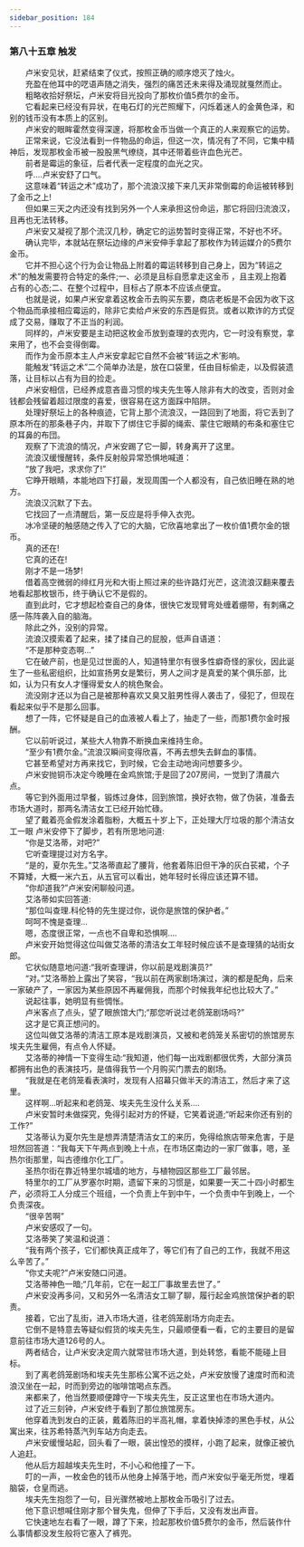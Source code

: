 ```yaml
---
sidebar_position: 184
---
```

### 第八十五章 触发  


　　卢米安见状，赶紧结束了仪式，按照正确的顺序熄灭了烛火。  
　　充盈在他耳中的呓语声随之消失，强烈的痛苦还未来得及涌现就戛然而止。  
　　粗略收拾好祭坛，卢米安将目光投向了那枚价值5费尔的金币。  
　　它看起来已经没有异状，在电石灯的光芒照耀下，闪烁着迷人的金黄色泽，和别的钱币没有本质上的区别。  
　　卢米安的眼眸霍然变得深邃，将那枚金币当做一个真正的人来观察它的运势。  
　　正常来说，它没法看到一件物品的命运，但这一次，情况有了不同，它集中精神后，发现那枚金币被一股股黑气缭绕，其中还带着些许血色光芒。  
　　前者是霉运的象征，后者代表一定程度的血光之灾。  
　　呼....卢米安舒了口气。  
　　这意味着“转运之术”成功了，那个流浪汉接下来几天非常倒霉的命运被转移到了金币之上!  
　　但如果三天之内还没有找到另外一个人来承担这份命运，那它将回归流浪汉，且再也无法转移。  
　　卢米安又凝视了那个流汉几秒，确定它的运势暂时变得正常，不好也不坏。  
　　确认完毕，本就站在祭坛边缘的卢米安伸手拿起了那枚作为转运媒介的5费尔金币。  
　　它并不担心这个行为会让物品上附着的霉运转移到自己身上，因为“转运之术”的触发需要符合特定的条件;一、必须是且标自愿拿走这金币 ，且主观上抱着占有的心态;二、在整个过程中，目标占了原本不应该点便宜。  
　　也就是说，如果卢米安拿着这枚金币去购买东要，商店老板是不会因为收下这个物品而承接相应霉运的，除非它卖给卢米安的东西是假货。或者以欺诈的方式促成了交易，赚取了不正当的利润。  
　　同样的，卢米安要是主动把这枚金币放到查理的衣兜内，它一时没有察觉，拿来用了，也不会变得倒霉。  
　　而作为金币原本主人卢米安拿起它自然不会被“转运之术’影响。  
　　能触发“转运之术”二个简单办法是，放在口袋里，任由目标偷走，以及假装遗落，让目标以占有为目的捡走。  
　　卢米安相信，已经养成意吝啬习惯的埃夫先生等人除非有大的改变，否则对金钱都会残留着超过限度的喜爱，很容易在这方面踩中陷阱。  
　　处理好祭坛上的各种痕迹，它背上那个流浪汉，一路回到了地面，将它丢到了原本所在的那条巷子内，并取下了绑住它手脚的绳索、蒙住它眼睛的布条和塞住它的耳鼻的布団。  
　　观察了下流浪的情况，卢米安踢了它一脚，转身离开了这里。  
　　流浪汉缓慢醒转，条件反射般异常恐惧地喊道：  
　　“放了我吧，求求你了!”  
　　它睁开眼睛，本能地四下打最，发现周围一个人都没有，自己依旧睡在熟的地方。  
　　流浪汉沉默了下去。  
　　它找回了一点清醒后，第一反应是将手伸入衣兜。  
　　冰冷坚硬的触感随之传入了它的大脑，它欣喜地拿出了一枚价值1费尔金的银币。  
　　真的还在!  
　　它真的还在!  
　　刚才不是一场梦!  
　　借着高空微弱的绯红月光和大街上照过来的些许路灯光芒，这流浪汉翻来覆去地看起那枚银币，终于确认它不是假的。  
　　直到此时，它才想起检查自己的身体，很快它发现臂弯处缠着绷带，有刺痛之感一陈阵袭入自的脑海。  
　　除此之外，没别的异常。  
　　流浪汉摸索着了起来，揉了揉自己的屁股，低声自语道：  
　　“不是那种变态啊...”  
　　它在破产前，也是见过世面的人，知道特里尔有很多性癖奇怪的家伙，因此诞生了一些私密组织，比如宣扬男女是繁衍，男人之间才是真爱的某个俱乐部，比如，认为只有女人才懂得爱女人的桃色聚会。  
　　流没刚才还以为自己是被那种喜欢又臭又脏男性得人袭击了，侵犯了，但现在看起来似乎不是那么回事。  
　　想了一阵，它怀疑是自己的血液被人看上了，抽走了一些，而那1费尔金时报酬。  
　　它以前听说过，某些大人物靠不断换血来维持生命。  
　　“至少有1费尔金。”流浪汉瞬间变得欣喜，不再去想失去鲜血的事情。  
　　它甚至希望对方再来找它，到时候，它会主动地询问想要多少。  
　　卢米安抛铜币决定今晚睡在金鸡旅馆;于是回了207房间，一觉到了清晨六点。  
　　等它到外面用过早餐，锻炼过身体，回到旅馆，换好衣物，做了伪装，准备去市场大道时，那两名清洁女工已经开始忙碌。  
　　望了戴着亮金假发涂着脂粉，大概五十岁上下，正处理大厅垃圾的那个清洁女工一眼 卢米安停下了脚步，若有所思地问道:  
　　“你是艾洛蒂，对吧?”  
　　它听查理提过对方名字。  
　　“是的，夏尔先生。”艾洛蒂直起了腰背，他套着陈旧但干净的灰白苌裙，个子不算矮，大概一米六五，从五官可以看出，她年轻时长得应该还算不错。  
　　“你却道我?”卢米安闲聊般问道。  
　　艾洛蒂如实回答道:  
　　“那位叫查理.科伦特的先生提过你，说你是旅馆的保护者。”  
　　呵呵不愧是查理...  
　　嗯，态度很正常，一点也不自卑和恐惧啊....  
　　卢米安开始觉得这位叫做艾洛蒂的清洁女工年轻时候应该不是查理猜的站街女郎。  
　　它状似随意地问道:“我听查理讲，你以前是戏剧演员?”  
　　“对。”艾洛蒂脸上露出了笑容，“我以前在两家剧场演过，演的都是配角，后来一家破产了，一家因为某些原因不再雇佣我，而那个时候我年纪也比较大了。”  
　　说起往事，她明显有些惆怅。  
　　卢米客点了点头，望了眼旅馆大门;“那您听说过老鸽笼剧场吗?”  
　　这才是它真正想问的。  
　　这位叫做艾洛蒂的清洁工原本是戏剧演员，又被和老鸽笼关系密切的旅馆房东埃夫先生雇佣，有点令人怀疑。  
　　艾洛蒂的神情一下变得生动:“我知道，他们每一出戏剧都很优秀，大部分演员都拥有出色的表演技巧，是值得我节一个月购买门票去的剧场。  
　　“我就是在老鸽笼看表演时，发现有人招幕只做半天的清洁工，然后才来了这里。  
　　这样啊...听起来和老鸽笼、埃夫先生没什么关系....  
　　卢米安暂时未做探究，免得引起对方的怀疑，它笑着说道;“听起来你还有别的工作?”  
　　艾洛蒂认为夏尔先生是想弄清楚清洁女工的来历，免得给旅店带来危害，于是坦然回答道：“我每天下午两点到晚上十点，在市场区南边的一家厂做事，嗯，圣热尔街那里，叫古德维尔化工厂。  
　　圣热尔街在靠近特里尔城墙的地方，与植物园区那些工厂最邻居。  
　　特里尔的工厂从罗塞尔时期，遗留下来的习惯是，如果要一天二十四小时都生产，必须将工人分成三个班组，一个负责上午到中午，一个负责中午到晚上，一个负责深夜。  
　　“很辛苦啊”  
　　卢米安感叹了一句。  
　　艾洛蒂笑了笑温和说道：  
　　“我有两个孩子，它们都快真正成年了，等它们有了自己的工作，我就不用这么辛苦了。”  
　　“你丈夫呢?”卢米安随口问道。  
　　艾洛蒂神色一暗;“几年前，它在一起工厂事故里去世了。”  
　　卢米安没再多问，又和另外一名清洁女工聊了聊，履行起金鸡旅馆保护者的职责。  
　　接着，它出了乱街，进入市场大道，往老鸽笼剧场方向走去。  
　　它倒不是特意去等疑似假货的埃夫先生，只最顺便看一看，它的主要目的是留意前往市场大道126号的人。  
　　两者结合，让卢米安决定周六就常驻市场大道，到处转悠，看能不能碰上目标。  
　　到了离老鸽笼剧场和埃夫先生那栋公寓不远之处，卢米安放慢了速度时而和流浪汉坐在一起，时而到旁边的咖啡馆喝点东西。  
　　来都来了，他当然要顺便蹲守一下埃夫先生，反正这里也在市场大道内。  
　　过了近三刻钟，卢米安终于看到了那位旅馆房东。  
　　他穿着洗到发白的正装，戴着陈旧的半高礼帽，拿着快掉漆的黑色手杖，从公寓出来，往苏希特蒸汽列车站方向走去。  
　　卢米安缓慢站起，回头看了一眼，装出惶恐的摸样，小跑了起来，就像正被仇人追赶。  
　　他从后方超越埃夫先生时，不小心和他撞了一下。  
　　叮的一声，一枚金色的钱币从他身上掉落于地，而卢米安似乎毫无所觉，埋着脑袋，仓皇而逃。  
　　埃夫先生抱怨了一句，目光骤然被地上那枚金币吸引了过去。  
　　他下意识想喊住刚才那个冒失鬼，但伸了下手后，又没有发出声音。  
　　它快速地左右看了一眼，蹲了下来，捡起那枚价值5费尔的金币，然后装作什么事情都没发生般将它塞入了裤兜。  
